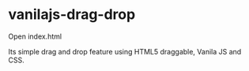 # vanilajs-drag-drop

Open index.html

Its simple drag and drop feature using HTML5 draggable, Vanila JS and CSS. 
